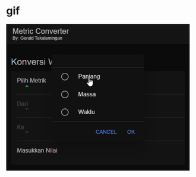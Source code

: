 # gif
![](https://github.com/gerald13579/ConvertApp-GeraldTakalamingan-Ionic/blob/main/assets/Demo%20App.gif)
